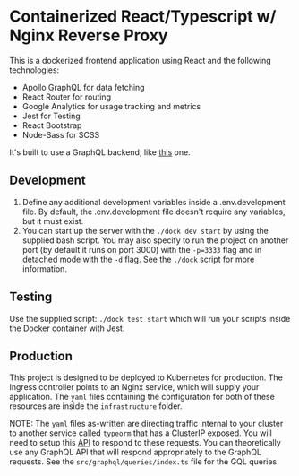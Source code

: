 # Containerized React/Typescript w/ Nginx Reverse Proxy

This is a dockerized frontend application using React and the following technologies:

- Apollo GraphQL for data fetching
- React Router for routing
- Google Analytics for usage tracking and metrics
- Jest for Testing
- React Bootstrap
- Node-Sass for SCSS

It's built to use a GraphQL backend, like [this](https://github.com/KingOfCramers/typeorm-typegrapqhl-api) one.

## Development

1. Define any additional development variables inside a .env.development file. By default, the .env.development file doesn't require any variables, but it must exist.
2. You can start up the server with the `./dock dev start` by using the supplied bash script. You may also specify to run the project on another port (by default it runs on port 3000) with the `-p=3333` flag and in detached mode with the `-d` flag. See the `./dock` script for more information.

## Testing

Use the supplied script: `./dock test start` which will run your scripts inside the Docker container with Jest.

## Production

This project is designed to be deployed to Kubernetes for production. The Ingress controller points to an Nginx service, which will supply your application. The `yaml` files containing the configuration for both of these resources are inside the `infrastructure` folder. 

NOTE: The `yaml` files as-written are directing traffic internal to your cluster to another service called `typeorm` that has a ClusterIP exposed. You will need to setup this [API](https://github.com/KingOfCramers/typeorm-typegrapqhl-api) to respond to these requests. You can theoretically use any GraphQL API that will respond appropriately to the GraphQL requests. See the `src/graphql/queries/index.ts` file for the GQL queries.
